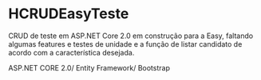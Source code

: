 # HCRUDEasyTeste
CRUD de teste em ASP.NET Core 2.0 em construção para a Easy, faltando algumas features e testes de unidade e a função de listar candidato
de acordo com a característica desejada.


ASP.NET CORE 2.0/
Entity Framework/
Bootstrap
